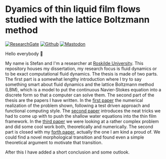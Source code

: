 # Dyamics of thin liquid film flows studied with the lattice Boltzmann method

[![ResearchGate](https://img.shields.io/badge/ResearchGate-00CCBB?style=for-the-badge&logo=ResearchGate&logoColor=white)](https://www.researchgate.net/profile/Stefan-Zitz)
[![Github](https://img.shields.io/badge/github-%23121011.svg?style=for-the-badge&logo=github&logoColor=white)](https://github.com/Zitzeronion)
[![Mastodon](https://img.shields.io/badge/-MASTODON-%232B90D9?style=for-the-badge&logo=mastodon&logoColor=white)](https://julialang.social/@Zitzero)

Hello everybody :wave:

My name is Stefan and I'm a researcher at [Roskilde University](https://forskning.ruc.dk/en/persons/zitz).
This repository houses my dissertation, my research focus is fluid dynamics or to be exact computational fluid dynamics. 
The thesis is made of two parts. 
The first part is a somewhat lengthy introduction where I try to say something smart about fluid dynamics and the lattice Boltzmann method (LBM), which is a model to put the continuous Navier-Stokes equation into a discrete form so that a computer can solve them.
The second part of the thesis are the papers I have written.
In the [first paper](https://joss.theoj.org/papers/10.21105/joss.04312) the numerical realization of the problem shown, following a test driven approach and functional computing style.
The [second paper](https://journals.aps.org/pre/abstract/10.1103/PhysRevE.100.033313) introduces the neat tricks we had to come up with to push the shallow water equations into the thin film framework.
In the [third paper](https://journals.aps.org/pre/abstract/10.1103/PhysRevE.104.034801) we were looking at a rather complex problem and did some cool work both, theoretically and numerically.
The second part is closed with my [forth paper](https://journals.aps.org/prfluids/abstract/10.1103/PhysRevFluids.8.L122001), actually the one I am kind a proud of. We could find a novel morphological transition and found even a simple theoretical argument to motivate that transition.

After this I have added a short conclusion and some outlook.
